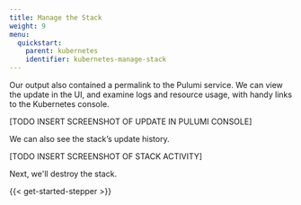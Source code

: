 ```yaml
---
title: Manage the Stack
weight: 9
menu:
  quickstart:
    parent: kubernetes
    identifier: kubernetes-manage-stack
---
```


Our output also contained a permalink to the Pulumi service. We can view the update in the UI, and examine logs and resource usage, with handy links to the Kubernetes console.

[TODO INSERT SCREENSHOT OF UPDATE IN PULUMI CONSOLE]

We can also see the stack’s update history.

[TODO INSERT SCREENSHOT OF STACK ACTIVITY]

Next, we'll destroy the stack.

{{< get-started-stepper >}}
